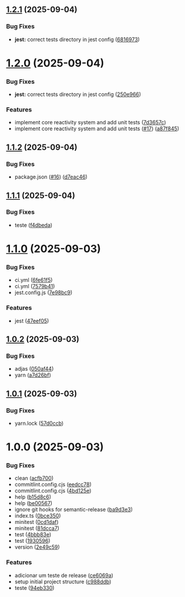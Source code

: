 ## [1.2.1](https://github.com/junction-js/core/compare/v1.2.0...v1.2.1) (2025-09-04)


### Bug Fixes

* **jest:** correct tests directory in jest config ([6816973](https://github.com/junction-js/core/commit/6816973165d508c7a42360e1cd89615cf7e388c7))

# [1.2.0](https://github.com/junction-js/core/compare/v1.1.2...v1.2.0) (2025-09-04)


### Bug Fixes

* **jest:** correct tests directory in jest config ([250e966](https://github.com/junction-js/core/commit/250e9665c66033492e9412daecdce422d1fa0d89))


### Features

* implement core reactivity system and add unit tests ([7d3657c](https://github.com/junction-js/core/commit/7d3657c43c561dfb3bd35bb47cbbcdaf165131af))
* implement core reactivity system and add unit tests ([#17](https://github.com/junction-js/core/issues/17)) ([a87f845](https://github.com/junction-js/core/commit/a87f845ef9f56c00f183d77721f20420384e1f89))

## [1.1.2](https://github.com/junction-js/core/compare/v1.1.1...v1.1.2) (2025-09-04)


### Bug Fixes

* package.json ([#16](https://github.com/junction-js/core/issues/16)) ([d7eac46](https://github.com/junction-js/core/commit/d7eac46cc8de94f739e46903fb2891b8f5b9c3ea))

## [1.1.1](https://github.com/junction-js/core/compare/v1.1.0...v1.1.1) (2025-09-04)


### Bug Fixes

* teste ([f4dbeda](https://github.com/junction-js/core/commit/f4dbeda318b8dc15c216d049c8f85cdf2454664e))

# [1.1.0](https://github.com/junction-js/core/compare/v1.0.2...v1.1.0) (2025-09-03)


### Bug Fixes

* ci.yml ([6fe61f5](https://github.com/junction-js/core/commit/6fe61f598591d20b7c2a17792c52cc88f9e3891a))
* ci.yml ([7579b41](https://github.com/junction-js/core/commit/7579b41988c1dd910eaea1127f9b15a9703c7549))
* jest.config.js ([7e98bc9](https://github.com/junction-js/core/commit/7e98bc95678787c50d8660ee1bcce37535700b04))


### Features

* jest ([47eef05](https://github.com/junction-js/core/commit/47eef0575bf9c415c3d3360a2140673cb3d42009))

## [1.0.2](https://github.com/junction-js/core/compare/v1.0.1...v1.0.2) (2025-09-03)


### Bug Fixes

* adjas ([050af44](https://github.com/junction-js/core/commit/050af44011f3ed873557ddba7a53938d9b2f9aee))
* yarn ([a7d26bf](https://github.com/junction-js/core/commit/a7d26bf16f85e654c7ff3f8fc6c6e219d92bac82))

## [1.0.1](https://github.com/junction-js/core/compare/v1.0.0...v1.0.1) (2025-09-03)


### Bug Fixes

* yarn.lock ([57d0ccb](https://github.com/junction-js/core/commit/57d0ccb614c880dd0ed6f5e597e8291b93016523))

# 1.0.0 (2025-09-03)


### Bug Fixes

* clean ([acfb700](https://github.com/junction-js/core/commit/acfb700a8878d2b8e19374222ad1aff267ab89fb))
* commitlint.config.cjs ([eedcc78](https://github.com/junction-js/core/commit/eedcc780b8e0288d064357786d453f370f7676fc))
* commitlint.config.cjs ([4bd125e](https://github.com/junction-js/core/commit/4bd125e41b2f8249b2361d2d8190ef0bf2e7981a))
* help ([b15d8c6](https://github.com/junction-js/core/commit/b15d8c67c8337640954122be0ca6413af9c9bb6b))
* help ([be00567](https://github.com/junction-js/core/commit/be00567f6a303f4362bcb616e20a749b18c06cf2))
* ignore git hooks for semantic-release ([ba9d3e3](https://github.com/junction-js/core/commit/ba9d3e3ab55d09f72451b1e054f3a5223004e0d6))
* index.ts ([0bce350](https://github.com/junction-js/core/commit/0bce350d1bc1482b0c2c345db97d290314de8047))
* minitest ([0cd1daf](https://github.com/junction-js/core/commit/0cd1dafeaae4c8648164bcc229b81b025c3a4191))
* minitest ([81dcca7](https://github.com/junction-js/core/commit/81dcca7647c08ab51e954a7b8cc80eec9d2177e3))
* test ([4bbb83e](https://github.com/junction-js/core/commit/4bbb83e22b2890916da16271f4d397284066ac4b))
* test ([1930596](https://github.com/junction-js/core/commit/193059648fa8d27f69f00405c7c9e0161f290157))
* version ([2e49c59](https://github.com/junction-js/core/commit/2e49c59b3afb9fc82a73389cf5284b2857cc11b9))


### Features

* adicionar um teste de release ([ce6069a](https://github.com/junction-js/core/commit/ce6069a44a6b5ec9f2e4821665e1251f68786f6a))
* setup initial project structure ([c988ddb](https://github.com/junction-js/core/commit/c988ddb75c0c758ec0ebd54f18b3635c6039f668))
* teste ([94eb330](https://github.com/junction-js/core/commit/94eb330fcbc64992babec05000a6e0dc6fe301e7))

